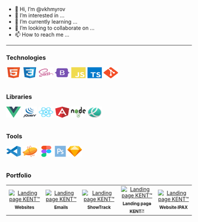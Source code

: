 - 👋 Hi, I’m @vkhmyrov
- 👀 I’m interested in ...
- 🌱 I’m currently learning ...
- 💞️ I’m looking to collaborate on ...
- 📫 How to reach me ...

<hr>
 <h3>Technologies</h3>
  <div style="display: inline_block">
  <img align="center" alt="Lari-HTML" height="30" width="40" src="https://raw.githubusercontent.com/devicons/devicon/master/icons/html5/html5-original.svg"/>
  <img align="center" alt="Lari-CSS" height="30" width="40" src="https://raw.githubusercontent.com/devicons/devicon/master/icons/css3/css3-original.svg"/>
   <img align="center" alt="Lari-CSS" height="30" width="40" src="https://raw.githubusercontent.com/devicons/devicon/master/icons/sass/sass-original.svg"/>
   <img align="center" alt="Lari-Bootstrap" height="30" width="40" src="https://raw.githubusercontent.com/devicons/devicon/master/icons/bootstrap/bootstrap-plain.svg"/>
  <img align="center" alt="Lari-Js" height="30" width="40" src="https://raw.githubusercontent.com/devicons/devicon/master/icons/javascript/javascript-plain.svg"/>
  <img align="center" alt="Lari-Ts" height="30" width="40" src="https://raw.githubusercontent.com/devicons/devicon/master/icons/typescript/typescript-plain.svg"/>
  <img align="center" alt="Lari-git" height="30" width="40" src="https://raw.githubusercontent.com/devicons/devicon/master/icons/git/git-plain.svg"/>
 </div>
 <br>
 <h3>Libraries</h3>
   <div style="display: inline_block">
    <img align="center" alt="logo Vue.js" height="30" width="40" src="logo/logo_Vue-js.svg"/>
    <img align="center" alt="logo Jqery" height="30" width="40" src="logo/logo_Jquery.svg"/>
    <img align="center" alt="Lari-React" height="30" width="40" src="https://raw.githubusercontent.com/devicons/devicon/master/icons/react/react-original.svg"/>
    <img align="center" alt="logo Angular" height="30" width="40" src="logo/logo_Angular.svg"/> 
    <img align="center" alt="logo Node-js" height="30" width="40" src="logo/logo_Node-js.svg"/> 
    <img align="center" alt="logo Emmet" height="30" width="40" src="logo/logo_Emmet.svg"/> 

 </div>
 <br>
 <h3>Tools</h3>
 <div style="display: inline_block">
  <img align="center" alt="vscode" height="30" width="40" src="https://github.com/devicons/devicon/blob/master/icons/vscode/vscode-original.svg"/>
  <img align="center" alt="logo Zeplin" height="30" width="40" src="logo/logo_Zeplin-60x48.svg"/>
  <img align="center" alt="figma" height="30" width="40" src="https://github.com/devicons/devicon/blob/master/icons/figma/figma-original.svg"/>
  <img align="center" alt="photoshop" height="30" width="30" src="https://github.com/devicons/devicon/blob/master/icons/photoshop/photoshop-plain.svg"/>
  <img align="center" alt="logo Sketch" height="30" width="40" src="logo/Sketch_Logo.svg"/>
 </div>
 <br>
<h3>Portfolio</h3>
<table>
  <tr>
    <td align="center">
      <a href="https://www.behance.net/gallery/127570699/Landing-page-KENT-%28COPY%29">
        <img src="https://mockupfree.co/wp-content/uploads/Small_Pv_Free_Laptop_Mockup_Set.jpg" width="150px" alt="Landing page KENT™"/>
        <br />
        <sub>
          <b>Websites</b>
        </sub>
      </a>
      <br />
    </td>
    <td align="center">
      <a href="https://www.behance.net/gallery/23413411/RESUME-%28Graphic-Designer%29">
        <img src="https://mockupfree.co/wp-content/uploads/f.jpg" width="150px" alt="Landing page KENT™"/>
        <br />
        <sub>
          <b>Emails</b>
        </sub>
      </a>
      <br />
    </td>
        <td align="center">
      <a href="https://vkhmyrov.github.io/MAIN-ACADEMY/">
        <img src="https://vkhmyrov.github.io/MAIN-ACADEMY/img/iphone-x-mockup@2x.png" width="150px" alt="Landing page KENT™"/>
        <br />
        <sub>
          <b>ShowTrack</b>
        </sub>
      </a>
      <br />
    </td>
        <td align="center">
      <a href="https://www.behance.net/gallery/53613211/Internet-banking-UxUi-SkyBank">
        <img src="https://www.onlineoptimism.com/wp-content/uploads/2021/02/SiteMockups.png" width="150px" alt="Landing page KENT™"/>
        <br />
        <sub>
          <b>Landing page KENT™</b>
        </sub>
      </a>
      <br />
    </td>
         <td align="center">
      <a href="https://www.behance.net/gallery/43744471/Website-iPAX">
        <img src="https://mockupfree.co/wp-content/uploads/PV_SM_Free_Apple_Watch_Series_7_Mockup2.jpg" width="150px" alt="Landing page KENT™"/>
        <br />
        <sub>
          <b>Website IPAX</b>
        </sub>
      </a>
      <br />
    </td>


<!---
vkhmyrov/vkhmyrov is a ✨ special ✨ repository because its `README.md` (this file) appears on your GitHub profile.
You can click the Preview link to take a look at your changes.
--->
